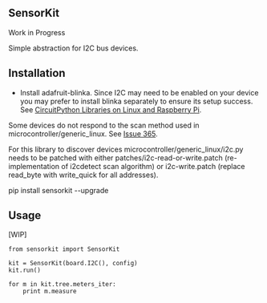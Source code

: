 SensorKit
---------

Work in Progress

Simple abstraction for I2C bus devices.

Installation
------------

- Install adafruit-blinka. Since I2C may need to be enabled on your device you may prefer
to install blinka separately to ensure its setup success. See [CircuitPython Libraries on Linux and Raspberry Pi](https://learn.adafruit.com/circuitpython-on-raspberrypi-linux/installing-circuitpython-on-raspberry-pi).

Some devices do not respond to the scan method used in microcontroller/generic_linux. See [Issue 365](https://github.com/adafruit/Adafruit_Blinka/issues/365).

For this library to discover devices microcontroller/generic_linux/i2c.py needs to be patched with either patches/i2c-read-or-write.patch (re-implementation of i2cdetect scan algorithm) or i2c-write.patch (replace read_byte with write_quick for all addresses).

pip install sensorkit --upgrade

Usage
-----

[WIP]

```
from sensorkit import SensorKit

kit = SensorKit(board.I2C(), config)
kit.run()

for m in kit.tree.meters_iter:
    print m.measure
```

